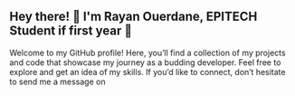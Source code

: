 <h2 align="left">Hey there! 👋 I'm Rayan Ouerdane, EPITECH Student if first year 🚀</h2>

<p align="left">
  Welcome to my GitHub profile! Here, you’ll find a collection of my projects and code that showcase my journey as a budding developer.  
  Feel free to explore and get an idea of my skills. If you’d like to connect, don’t hesitate to send me a message on <a href="www.linkedin.com/in/rayan-ouerdane/"  
</p>
